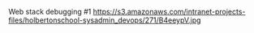 Web stack debugging #1
https://s3.amazonaws.com/intranet-projects-files/holbertonschool-sysadmin_devops/271/B4eeypV.jpg
